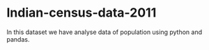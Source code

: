 # Indian-census-data-2011
In this dataset we have analyse data of population using python and pandas.
